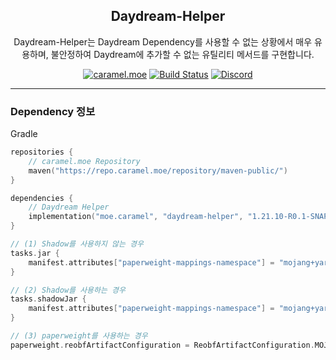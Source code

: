 <div align="center">

## Daydream-Helper

<p>Daydream-Helper는 Daydream Dependency를 사용할 수 없는 상황에서 매우 유용하며, 불안정하여 Daydream에 추가할 수 없는 유틸리티 메서드를 구현합니다.</p>

[![caramel.moe](https://img.shields.io/badge/made%20by.-caramel.moe-red)](https://caramel.moe)
[![Build Status](https://img.shields.io/github/actions/workflow/status/caramel-moe/Daydream-Helper/helper-build-and-publish.yml)](https://img.shields.io/github/actions/workflow/status/caramel-moe/Daydream-Helper/helper-build-and-publish.yml)
[![Discord](https://img.shields.io/discord/534586842079821824.svg?label=use%20server&logo=discord&logoColor=ffffff&color=7389D8&labelColor=6A7EC2)](https://discord.gg/f9qGtYF)
</div>

---

### Dependency 정보
Gradle
```kotlin
repositories {
    // caramel.moe Repository
    maven("https://repo.caramel.moe/repository/maven-public/")
}

dependencies {
    // Daydream Helper
    implementation("moe.caramel", "daydream-helper", "1.21.10-R0.1-SNAPSHOT")
}

// (1) Shadow를 사용하지 않는 경우
tasks.jar {
    manifest.attributes["paperweight-mappings-namespace"] = "mojang+yarn"
}

// (2) Shadow를 사용하는 경우
tasks.shadowJar {
    manifest.attributes["paperweight-mappings-namespace"] = "mojang+yarn"
}

// (3) paperweight를 사용하는 경우
paperweight.reobfArtifactConfiguration = ReobfArtifactConfiguration.MOJANG_PRODUCTION
```
